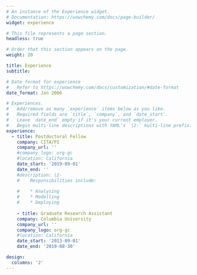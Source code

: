 ```yaml
---
# An instance of the Experience widget.
# Documentation: https://wowchemy.com/docs/page-builder/
widget: experience

# This file represents a page section.
headless: true

# Order that this section appears on the page.
weight: 20

title: Experience
subtitle:

# Date format for experience
#   Refer to https://wowchemy.com/docs/customization/#date-format
date_format: Jan 2006

# Experiences.
#   Add/remove as many `experience` items below as you like.
#   Required fields are `title`, `company`, and `date_start`.
#   Leave `date_end` empty if it's your current employer.
#   Begin multi-line descriptions with YAML's `|2-` multi-line prefix.
experience:
  - title: Postdoctoral Fellow
    company: CITA/PI
    company_url: ''
    #company_logo: org-gc
    #location: California
    date_start: '2019-09-01'
    date_end: ''
    #description: |2-
    #    Responsibilities include:
        
    #    * Analysing
    #    * Modelling
    #    * Deploying
    
    - title: Graduate Research Assistant
    company: Columbia University
    company_url: ''
    company_logo: org-gc
    #location: California
    date_start: '2013-09-01'
    date_end: '2019-08-30'

design:
  columns: '2'
---
```

